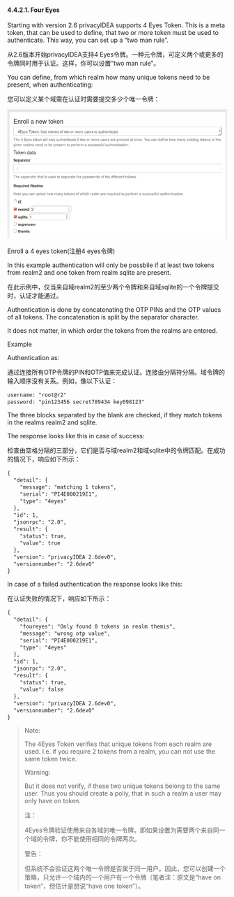 #### 4.4.2.1. Four Eyes

Starting with version 2.6 privacyIDEA supports 4 Eyes Token. This is a meta token, that can be used to define, that two or more token must be used to authenticate. This way, you can set up a “two man rule”.

从2.6版本开始privacyIDEA支持4 Eyes令牌。一种元令牌，可定义两个或更多的令牌同时用于认证。这样，你可以设置“two man rule”。

You can define, from which realm how many unique tokens need to be present, when authenticating:

您可以定义某个域需在认证时需要提交多少个唯一令牌：

![enroll_4eyes](../Contents/enroll_4eyes.png)

Enroll a 4 eyes token(注册4 eyes令牌)

In this example authentication will only be possbile if at least two tokens from realm2 and one token from realm sqlite are present.

在此示例中，仅当来自域realm2的至少两个令牌和来自域sqlite的一个令牌提交时，认证才能通过。

Authentication is done by concatenating the OTP PINs and the OTP values of all tokens. The concatenation is split by the separator character.

It does not matter, in which order the tokens from the realms are entered.

Example

Authentication as:

通过连接所有OTP令牌的PIN和OTP值来完成认证。连接由分隔符分隔。域令牌的输入顺序没有关系。例如，像以下认证：

```
username: "root@r2"
password: "pin123456 secret789434 key098123"
```

The three blocks separated by the blank are checked, if they match tokens in the realms realm2 and sqlite.

The response looks like this in case of success:

检查由空格分隔的三部分，它们是否与域realm2和域sqlite中的令牌匹配。在成功的情况下，响应如下所示：

```
{
  "detail": {
    "message": "matching 1 tokens",
    "serial": "PI4E000219E1",
    "type": "4eyes"
  },
  "id": 1,
  "jsonrpc": "2.0",
  "result": {
    "status": true,
    "value": true
  },
  "version": "privacyIDEA 2.6dev0",
  "versionnumber": "2.6dev0"
}
```

In case of a failed authentication the response looks like this:

在认证失败的情况下，响应如下所示：

```
{
  "detail": {
    "foureyes": "Only found 0 tokens in realm themis",
    "message": "wrong otp value",
    "serial": "PI4E000219E1",
    "type": "4eyes"
  },
  "id": 1,
  "jsonrpc": "2.0",
  "result": {
    "status": true,
    "value": false
  },
  "version": "privacyIDEA 2.6dev0",
  "versionnumber": "2.6dev0"
}
```

> Note:
> 
> The 4Eyes Token verifies that unique tokens from each realm are used. I.e. if you require 2 tokens from a realm, you can not use the same token twice.
> 
> Warning:
> 
> But it does not verify, if these two unique tokens belong to the same user. Thus you should create a poliy, that in such a realm a user may only have on token.
> 
> 注：
> 
> 4Eyes令牌验证使用来自各域的唯一令牌。即如果设置为需要两个来自同一个域的令牌，你不能使用相同的令牌两次。
> 
> 警告：
> 
> 但系统不会验证这两个唯一令牌是否属于同一用户。因此，您可以创建一个策略，只允许一个域内的一个用户有一个令牌（笔者注：原文是“have on token”，但估计是想说“have one token”）。